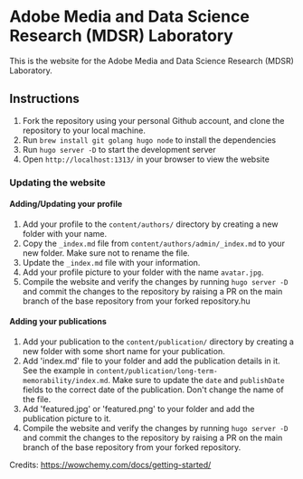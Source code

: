 # Adobe Media and Data Science Research (MDSR) Laboratory

This is the website for the Adobe Media and Data Science Research (MDSR) Laboratory.

## Instructions

1. Fork the repository using your personal Github account, and clone the repository to your local machine.
2. Run `brew install git golang hugo node` to install the dependencies
3. Run `hugo server -D` to start the development server
4. Open `http://localhost:1313/` in your browser to view the website

### Updating the website

#### Adding/Updating your profile

1. Add your profile to the `content/authors/` directory by creating a new folder with your name.
2. Copy the `_index.md` file from `content/authors/admin/_index.md` to your new folder. Make sure not to rename the file.
3. Update the `_index.md` file with your information.
4. Add your profile picture to your folder with the name `avatar.jpg`.
5. Compile the website and verify the changes by running `hugo server -D` and commit the changes to the repository by raising a PR on the main branch of the base repository from your forked repository.hu


#### Adding your publications

1. Add your publication to the `content/publication/` directory by creating a new folder with some short name for your publication.
2. Add 'index.md' file to your folder and add the publication details in it. See the example in `content/publication/long-term-memorability/index.md`. Make sure to update the `date` and `publishDate` fields to the correct date of the publication. Don't change the name of the file.
3. Add 'featured.jpg' or 'featured.png' to your folder and add the publication picture to it.
4. Compile the website and verify the changes by running `hugo server -D` and commit the changes to the repository by raising a PR on the main branch of the base repository from your forked repository.

Credits: https://wowchemy.com/docs/getting-started/